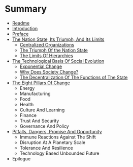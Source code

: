 # Summary

* [Readme](README.md)
* [Introduction](introduction.md)
* [Preface](preface.md)
* [The Nation State, Its Triumph, And Its Limits](the_nation_state,_its_triumph,_and_its_limits.md)
   * [Centralized Organizations](centralized_organizations.md)
   * [The Triumph Of the Nation State](the_triumph_of_the_nation_state.md)
   * [The Limits Of Hierarchies](the_limits_of_hierarchies.md)
* [The Technological Basis Of Social Evolution](the_technological_basis_of_social_evolution.md)
   * [Exponential Change](exponential_change.md)
   * [Why Does Society Change?](why_does_society_change.md)
   * [The Decentralization Of The Functions of The State](the_decentralization_of_the_functions_of_the_state.md)
* [The Eight Pillars Of Change](the_eight_pillars_of_change.md)
   * Energy
   * Manufacturing
   * Food
   * Health
   * Culture And Learning
   * Finance
   * Trust And Security
   * Governance And Policy
* [Pitfalls, Dangers, Promise And Opportunity](pitfalls,_dangers,_promise_and_opportunity.md)
   * Immune Reactions Against The Shift
   * Disruption At A Planetary Scale
   * Tolerance And Resilience
   * Technology Based Unbounded Future
* Epilogue

